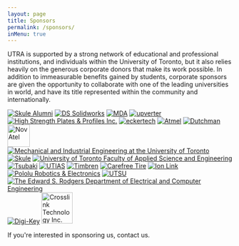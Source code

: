```yaml
---
layout: page
title: Sponsors
permalink: /sponsors/
inMenu: true
---
```


UTRA is supported by a strong network of educational and professional institutions, and individuals within the University of Toronto, but it also relies heavily on the generous corporate donors that make its work possible. In addition to immeasurable benefits gained by students, corporate sponsors are given the opportunity to collaborate with one of the leading universities in world, and have its title represented within the community and internationally.

[![Skule Alumni](http://www.utra.ca/Pictures/Sponsors/block/skuleAlumni.jpg)](http://alumni.utoronto.ca)
[![DS Solidworks](http://www.utra.ca/Pictures/Sponsors/block/solidworks.jpg)](http://www.solidworks.com)
[![MDA](http://www.utra.ca/Pictures/Sponsors/block/mda_logo.jpg)](http://sm.mdacorporation.com)
[![upverter](http://www.utra.ca/Pictures/Sponsors/block/upverter_logo.png)](http://upverter.com)
[![High Strength Plates & Profiles Inc.](http://www.utra.ca/Pictures/Sponsors/block/hspp.jpg)](http://www.highstrengthplates.com)
[![eckertech](http://www.utra.ca/Pictures/Sponsors/block/eckertech.jpg)](http://www.eckertech.com)
[![Atmel](http://utra.ca/Pictures/Sponsors/block/atmel.jpg)](http://www.atmel.com)
[![Dutchman](http://www.utra.ca/Pictures/Sponsors/block/dutchman.jpg)](http://www.dutchman.jpg)
<a href="http://www.novatel.com"><img style="height:50px;" alt="NovAtel" src="http://www.utra.ca/Pictures/Sponsors/block/novatel_COL.gif"></a>
[![Mechanical and Industrial Engineering at the University of Toronto](http://www.utra.ca/Pictures/Sponsors/block/mie.jpg)](http://www.mie.utoronto.ca)
[![Skule](http://www.utra.ca/Pictures/Sponsors/block/engsoc.jpg)](http://engsoc.skule.ca)
[![University of Toronto Faculty of Applied Science and Engineering](http://utra.ca/Pictures/Sponsors/block/UTengineering.jpg)](http://engineering.utoronto.ca)
[![Tsubaki](http://utra.ca/Pictures/Sponsors/block/Tsubaki-Logo.jpg)](http://tsubaki.ca)
[![UTIAS](http://utra.ca/Pictures/Sponsors/block/UTIAS.jpg)](http://www.utias.utoronto.ca)
[![Timbren](http://utra.ca/Pictures/Sponsors/block/timbren-logo.gif)](http://www.timbren.com)
[![Carefree Tire](http://utra.ca/Pictures/Sponsors/block/carefreetire.jpg)](http://www.carefreetire.com)
[![Ion Link](http://utra.ca/Pictures/Sponsors/block/ionlink.jpg)](http://www.ionlink.com)
[![Pololu Robotics & Electronics](http://utra.ca/Pictures/Sponsors/block/pololu.jpg)](http://www.pololu.com)
[![UTSU](http://utra.ca/Pictures/Sponsors/block/UTSU.jpg)](http://www.utsu.ca)
[![The Edward S. Rodgers Department of Electrical and Computer Engineering](http://utra.ca/Pictures/Sponsors/block/ece13.jpg)](http://www.ece.utoronto.ca)
[![Digi-Key](http://utra.ca/Pictures/Sponsors/block/dk.jpg)](http://www.digikey.com)
<a href="http://www.crosslinktech.com"><img style="height:70px;" alt="Crosslink Technology Inc." src="http://www.utra.ca/Pictures/ART/2013/crosslink.png"/></a> 



If you're interested in sponsoring us, contact us.
